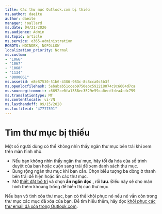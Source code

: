 ```yaml
---
title: Các thư mục Outlook.com bị thiếu
ms.author: daeite
author: daeite
manager: joallard
ms.date: 04/21/2020
ms.audience: Admin
ms.topic: article
ms.service: o365-administration
ROBOTS: NOINDEX, NOFOLLOW
localization_priority: Normal
ms.custom:
- "1066"
- "1067"
- "1068"
- "1134"
- "8000061"
ms.assetid: e8e87530-51b6-4386-983c-8c8cca0c5b3f
ms.openlocfilehash: 5ebabab51cceb9750ebc592218074c9c6604d7ca
ms.sourcegitcommit: c6692ce0fa1358ec3529e59ca0ecdfdea4cdc759
ms.translationtype: MT
ms.contentlocale: vi-VN
ms.lasthandoff: 09/15/2020
ms.locfileid: "47777591"
---
```

# <a name="find-missing-folders"></a>Tìm thư mục bị thiếu

Một số người dùng có thể không nhìn thấy ngăn thư mục bên trái khi xem trên màn hình nhỏ.

- Nếu bạn không nhìn thấy ngăn thư mục, hãy tối đa hóa cửa sổ trình duyệt của bạn hoặc cuộn sang trái để xem danh sách thư mục.
- Bung rộng ngăn thư mục khi bạn cần. Chọn biểu tượng ba dòng ở thanh bên trái để hiện hoặc ẩn các thư mục.
- Mở [thiết đặt bố trí](https://outlook.live.com/mail/options/mail/layout) và chọn **ẩn ngăn đọc** , rồi **lưu**. Điều này sẽ cho màn hình thêm khoảng trống để hiển thị các thư mục.

Nếu bạn vô tình xóa thư mục, bạn có thể khôi phục nó nếu nó vẫn còn trong thư mục các mục đã xóa của bạn. Để tìm hiểu thêm, hãy đọc [khôi phục các thư email đã xóa trong Outlook.com](https://support.office.com/article/cf06ab1b-ae0b-418c-a4d9-4e895f83ed50).
